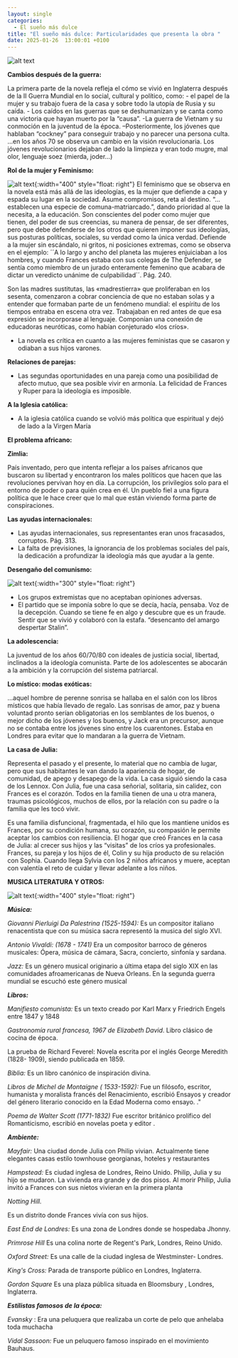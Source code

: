 ```yaml
---
layout: single
categories:
  - El sueño más dulce
title: "El sueño más dulce: Particularidades que presenta la obra "
date: 2025-01-26  13:00:01 +0100
---
```

![alt text](</assets/img/banner doris lessing.png>)

**Cambios después de la guerra:** 

La primera parte de la novela refleja el cómo se vivió en Inglaterra después de la II Guerra Mundial en lo social, cultural y político, como: - el papel de la mujer y su trabajo fuera de la casa y sobre todo la utopía de Rusia y su caída. - Los caídos en las guerras que se deshumanizan y se canta como una victoria que hayan muerto por la “causa”.  -La guerra de Vietnam y su conmoción en la juventud de la época. –Posteriormente, los jóvenes que hablaban “cockney” para conseguir trabajo y no parecer una persona culta. …en los años 70 se observa un cambio en la visión revolucionaria. Los jóvenes revolucionarios dejaban de lado la limpieza y eran todo mugre, mal olor, lenguaje soez (mierda, joder…)

**Rol de la mujer y Feminismo:**

![alt text](</assets/img/Rol de la mujer y Feminismo.png>){:width="400" style="float: right"}
El feminismo que se observa en la novela está más allá de las ideologías, es la mujer que defiende a capa y espada su lugar en la sociedad. Asume compromisos, reta al destino. “…establecen una especie de comuna-matriarcado.”, dando prioridad al que la necesita, a la educación. Son conscientes del poder como mujer que tienen, del poder de sus creencias, su manera de pensar, de ser diferentes, pero que debe defenderse de los otros que quieren imponer sus ideologías, sus posturas políticas, sociales, su verdad como la única verdad. Defiende a la mujer sin escándalo, ni gritos, ni posiciones extremas, como se observa en el ejemplo:   ´´A lo largo y ancho del planeta las mujeres enjuiciaban a los hombres, y cuando Frances estaba con sus colegas de The Defender, se sentía como miembro de un jurado enteramente femenino que acabara de dictar un veredicto unánime de culpabilidad´´.   Pág. 240.

Son las madres sustitutas, las «madrestierra» que proliferaban
en los sesenta, comenzaron a cobrar conciencia de que no estaban solas y a entender que formaban parte de un fenómeno mundial: el espíritu de los
tiempos entraba en escena otra vez. Trabajaban en red antes de que esa
expresión se incorporase al lenguaje. Componían una conexión de educadoras  neuróticas, como habían conjeturado «los críos». 

* La novela es crítica en cuanto a  las mujeres feministas que se casaron y odiaban a sus hijos varones.

**Relaciones de parejas:**

* Las segundas oportunidades en una pareja como una posibilidad de afecto mutuo, que sea posible vivir en armonía. La felicidad de Frances y Ruper para la ideología es imposible.

**A la Iglesia católica:**

* A la iglesia católica cuando se volvió más política que espiritual y dejó de lado a la Virgen María

**El problema africano:**

**Zimlia:**

País inventado, pero que intenta reflejar a los países africanos que buscaron su libertad y encontraron los males políticos que hacen que las revoluciones pervivan hoy en día. La corrupción, los privilegios solo para el entorno de poder o para quién crea en él. Un pueblo fiel a una figura política que le hace creer que lo mal que están viviendo forma parte de conspiraciones.

**Las ayudas internacionales:**

* Las ayudas internacionales, sus representantes eran unos fracasados, corruptos.   Pág. 313. 
* La falta de previsiones, la ignorancia de los problemas sociales del país, la dedicación a profundizar la ideología más que ayudar a la gente.

**Desengaño del comunismo:**

![alt text](</assets/img/desengaño del comunismo.png>){:width="300" style="float: right"}

* Los grupos extremistas que no aceptaban opiniones adversas.
* El partido que se imponía sobre lo que se decía, hacía, pensaba.
  Voz de la decepción. Cuando se tiene fe en algo y descubre que es un fraude.  Sentir que se vivió y colaboró con la estafa. “desencanto del amargo despertar Stalin”.

**La adolescencia:**

La juventud de los años 60/70/80 con ideales de justicia social, libertad, inclinados a la ideología comunista.
Parte de los adolescentes se abocarán a la ambición y la corrupción del sistema patriarcal. 

**Lo místico: modas exóticas:**

…aquel hombre de perenne sonrisa se hallaba en el salón con los libros místicos que había llevado de regalo. Las sonrisas de amor, paz y buena voluntad pronto serían obligatorias en los semblantes de los buenos,
o mejor dicho de los jóvenes y los buenos, y Jack era un precursor, aunque
no se contaba entre los jóvenes sino entre los cuarentones. Estaba en
Londres para evitar que lo mandaran a la guerra de Vietnam.

**La casa de Julia:**

Representa el pasado y el presente, lo material que no cambia de lugar, pero que sus habitantes le van dando la apariencia de hogar, de comunidad, de apego y desapego de la vida. La casa siguió siendo la casa de los Lennox. Con Julia, fue una casa señorial, solitaria, sin calidez,  con Frances es el corazón. Todos en la familia tienen de una u otra manera, traumas psicológicos, muchos de ellos, por la relación con su padre o la familia que les tocó vivir. 

Es una familia disfuncional, fragmentada, el hilo que los mantiene unidos es Frances, por su condición humana, su corazón, su compasión le permite aceptar los cambios con resiliencia.
El hogar que creó Frances en la casa de Julia: al crecer sus hijos  y las “visitas” de los críos  ya profesionales. Frances, su pareja y los hijos de él, Colin y su hija producto de su relación con Sophia. Cuando llega Sylvia con los 2 niños africanos y muere, aceptan con valentía el reto de cuidar y llevar adelante a los niños. 

**MUSICA  LITERATURA Y OTROS:**

![alt text](/assets/img/musica.png){:width="400" style="float: right"}

***Música:***

*Giovanni Pierluigi Da Palestrina (1525-1594):*
Es un compositor   italiano renacentista que con su música sacra representó la musica del siglo XVI.

*Antonio Vivaldi: (1678 - 1741)*
Era un compositor barroco de géneros musicales: Ópera, música de cámara, Sacra, concierto, sinfonía y sardana.

*Jazz:*
Es un género musical originario a última etapa del siglo XIX en las comunidades afroamericanas de Nueva Orleans. En la segunda guerra mundial se escuchó este género musical

***Libros:***

*Manifiesto comunista:*
Es un texto creado por  Karl Marx y Friedrich Engels  entre 1847 y 1848

*Gastronomía rural francesa, 1967 de Elizabeth David*.
Libro clásico de cocina de época.

La prueba de Richard Feverel:
Novela escrita por el  inglés George Meredith (1828- 1909), siendo publicada  en 1859.

*Biblia:*
Es un libro canónico de inspiración divina.

*Libros de Michel de Montaigne ( 1533-1592):*
Fue un filósofo, escritor, humanista y moralista francés del Renacimiento, escribió Ensayos y creador del género literario conocido en la Edad Moderna como ensayo.
<a href="https://www.youtube.com/watch?v=vcVJm7jLmek&pp=ygUmbWljaGVsIGRlIG1vbnRhaWduZSBlbnNheW9zIGF1ZGlvbGlicm8%3D"></a>."

*Poema de Walter Scott (1771-1832)*
Fue escritor británico prolífico del Romanticismo, escribió en novelas poeta y editor
<a href="https://www.youtube.com/watch?v=xAZeRgWYImo&pp=ygUVUG9lbWEgZGUgV2FsdGVyIFNjb3R0."></a>.

***Ambiente:***

*Mayfair:* 
Una ciudad donde Julia con Philip vivian. Actualmente tiene elegantes casas estilo townhouse georgianas, hoteles y restaurantes 

*Hampstead:*
Es ciudad inglesa de Londres, Reino Unido.  Philip, Julia  y su hijo se mudaron. La vivienda era grande y de dos pisos. Al morir Philip, Julia invitó a Frances con sus nietos vivieran en la primera planta 

*Notting Hill.*





Es un distrito donde Frances vivía con sus hijos.

*East End de Londres:*
Es una zona de  Londres donde se hospedaba Jhonny.

*Primrose Hill*
Es una colina  norte de Regent's Park, Londres, Reino Unido.

*Oxford Street:*
Es una calle de la ciudad  inglesa de  Westminster- Londres.

*King's Cross:*
Parada de transporte público en Londres, Inglaterra.

*Gordon Square*
Es una plaza pública situada en Bloomsbury , Londres, Inglaterra.

***Estilistas famosos de la época:***

*Evansky* :
Era una peluquera  que realizaba un corte de pelo que anhelaba toda muchacha 

*Vidal Sassoon:*
Fue un peluquero famoso inspirado en el movimiento Bauhaus.
